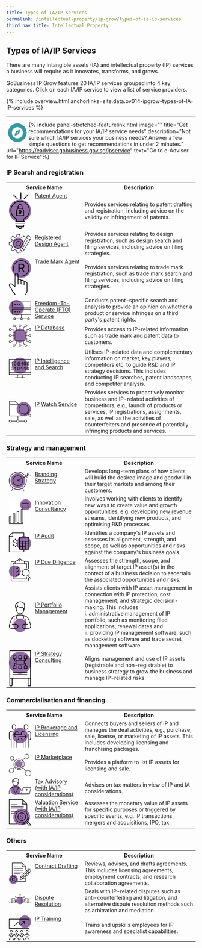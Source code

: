 ```yaml
---
title: Types of IA/IP Services
permalink: /intellectual-property/ip-grow/types-of-ia-ip-services
third_nav_title: Intellectual Property
---
```


## Types of IA/IP Services

There are many intangible assets (IA) and intellectual property (IP) services a business will require as it innovates, transforms, and grows. 

GoBusiness IP Grow features 20 IA/IP services grouped into 4 key categories. Click on each IA/IP service to view a list of service providers.

{% include overview.html anchorlinks=site.data.ov014-ipgrow-types-of-IA-IP-services %}

---

{% include panel-stretched-featurelink.html image="<img style='width:59px; height:auto; float:left;'  src='/images/ipgrow/ipservices/ipgrow_licenceguide_icon.png' aria-hidden='true'>" title="Get recommendations for your IA/IP service needs" description="Not sure which IA/IP services your business needs? Answer a few simple questions to get recommendations in under 2 minutes." url="https://eadviser.gobusiness.gov.sg/ipservice" text="Go to e-Adviser for IP Service"%}

<a name='ip-search-and-registration'></a>

### IP Search and registration

<table>
<tr>
<th style='width: 40%;'><b>Service Name</b></th>
<th style='width: auto;'><b>Description</b></th>
</tr>
<tr>
<td><img style='width:59px; height:auto; float:left; margin-right:10px;' src='/images/ipgrow/ipservices/PatentAgentIcon.png' aria-hidden='true'> <a href='/intellectual-property/ip-grow/ip-search-and-registration/patent-agent/' target='_blank'>Patent Agent</a></td>
<td>Provides services relating to patent drafting and registration, including advice on the validity or
infringement of patents.</td>
</tr>
<tr>
<td><img style='width:59px; height:auto; float:left; margin-right:10px;' src='/images/ipgrow/ipservices/RegisteredDesignAgentIcon.png' aria-hidden='true'> <a href='/intellectual-property/ip-grow/ip-search-and-registration/registered-design-agent/' target='_blank'>Registered Design Agent</a></td>
<td>Provides services relating to design registration, such as design search and filing services, including advice on filing strategies.</td>
</tr>
<tr>
<td><img style='width:59px; height:auto; float:left; margin-right:10px;' src='/images/ipgrow/ipservices/TradeMarksAgentIcon.png' aria-hidden='true'> <a href='/intellectual-property/ip-grow/ip-search-and-registration/trade-mark-agent/' target='_blank'>Trade Mark Agent</a></td>
<td>Provides services relating to trade mark registration, such as trade mark search and filing services, including advice on filing strategies.</td>
</tr>
<tr>
<td><img style='width:59px; height:auto; float:left; margin-right:10px;' src='/images/ipgrow/ipservices/FreedomtooperateIcon.png' aria-hidden='true'> <a href='/intellectual-property/ip-grow/ip-search-and-registration/freedom-to-operate--fto--service/' target='_blank'>Freedom-To-Operate (FTO) Service</a></td>
<td>Conducts patent-specific search and analysis to provide an opinion on whether a product or service infringes on a third party's patent rights.</td>
</tr>
<tr>
<td><img style='width:59px; height:auto; float:left; margin-right:10px;' src='/images/ipgrow/ipservices/IPdatabaseIcon.png' aria-hidden='true'> <a href='/intellectual-property/ip-grow/ip-search-and-registration/ip-database/' target='_blank'>IP Database</a></td>
<td>Provides access to IP-related information such as trade mark and patent data to customers.</td>
</tr>
<tr>
<td><img style='width:59px; height:auto; float:left; margin-right:10px;'  src='/images/ipgrow/ipservices/IPIntelligenceandSearchIcon.png' aria-hidden='true'> <a href='/intellectual-property/ip-grow/ip-search-and-registration/ip-intelligence-and-search/' target='_blank'>IP Intelligence and Search</a></td>
<td>Utilises IP-related data and complementary information on market, key players, competitors etc. to guide R&D and IP strategy decisions. This includes conducting IP searches, patent landscapes, and competitor analysis.
</td>
</tr>
<tr>
<td><img style='width:59px; height:auto; float:left; margin-right:10px;'  src='/images/ipgrow/ipservices/IPWatchIcon.png' aria-hidden='true'> <a href='/intellectual-property/ip-grow/ip-search-and-registration/ip-watch-service/' target='_blank'>IP Watch Service</a></td>
<td>Provides services to proactively monitor business and IP-related activities of competitors, e.g., launch of products or services, IP registrations, assignments, sale, as well as the activities of counterfeiters and presence of potentially infringing products and services.</td>
</tr>
</table>

<a name='strategy-and-management'></a>

### Strategy and management

<table>
<tr>
<th style='width: 40%;'><b>Service Name</b></th>
<th style='width: auto;'><b>Description</b></th>
</tr>
<tr>
<td><img style='width:59px; height:auto; float:left; margin-right:10px;'  src='/images/ipgrow/ipservices/BrandingStrategyIcon.png' aria-hidden='true'> <a href='/intellectual-property/ip-grow/Strategy-and-Management/Branding-Strategy/' target='_blank'>Branding Strategy</a></td>
<td>Develops long-term plans of how clients will build the desired image and goodwill in their target markets and among their customers.</td>
</tr>
<tr>
<td><img style='width:59px; height:auto; float:left; margin-right:10px;'  src='/images/ipgrow/ipservices/InnovationConsultancyIcon.png' aria-hidden='true'> <a href='/intellectual-property/ip-grow/Strategy-and-Management/Innovation-Consultancy/' target='_blank'>Innovation Consultancy</a></td>
<td>Involves working with clients to identify new ways to create value and growth opportunities, e.g. developing new revenue streams, identifying new products, and optimising R&D processes.</td>
</tr>
<tr>
<td><img style='width:59px; height:auto; float:left; margin-right:10px;'  src='/images/ipgrow/ipservices/IPAuditIcon.png' aria-hidden='true'> <a href='/intellectual-property/ip-grow/Strategy-and-Management/IP-Audit/' target='_blank'>IP Audit</a></td>
<td>Identifies a company's IP assets and assesses its alignment, strength, and scope, as well as opportunities and risks against the company's business goals.</td>
</tr>
<tr>
<td><img style='width:59px; height:auto; float:left; margin-right:10px;'  src='/images/ipgrow/ipservices/IPDueDiligenceIcon.png' aria-hidden='true'> <a href='/intellectual-property/ip-grow/Strategy-and-Management/IP-Due-Diligence/' target='_blank'>IP Due Diligence</a></td>
<td>Assesses the strength, scope, and alignment of target IP asset(s) in the context of a business decision to ascertain the associated opportunities and risks.</td>
</tr>
<tr>
<td><img style='width:59px; height:auto; float:left; margin-right:10px;'  src='/images/ipgrow/ipservices/IPPortfolioManagementIcon.png' aria-hidden='true'> <a href='/intellectual-property/ip-grow/Strategy-and-Management/IP-Portfolio-Management/' target='_blank'>IP Portfolio Management</a></td>
<td>Assists clients with IP asset management in connection with IP protection, cost management, and strategic decision-making. This includes <br>i. administrative management of IP portfolio, such as monitoring filed applications, renewal dates and <br>ii. providing IP management software, such as docketing software and trade secret management software.</td>
</tr>
<tr>
<td><img style='width:59px; height:auto; float:left; margin-right:10px;'  src='/images/ipgrow/ipservices/IPStrategyConsultingIcon.png' aria-hidden='true'> <a href='/intellectual-property/ip-grow/Strategy-and-Management/IP-Strategy-Consulting/' target='_blank'>IP Strategy Consulting</a></td>
<td>Aligns management and use of IP assets (registrable and non-registrable) to business strategy to grow the business and manage IP-related risks.</td>
</tr>
</table>

<a name='commercialisation-and-financing'></a>

### Commercialisation and financing

<table>
<tr>
<th style='width: 40%;'><b>Service Name</b></th>
<th style='width: auto;'><b>Description</b></th>
</tr>
<tr>
<td><img style='width:59px; height:auto; float:left; margin-right:10px;'  src='/images/ipgrow/ipservices/IPBrokerageandLicensingIcon.png' aria-hidden='true'> <a href='/intellectual-property/Commercialisation-and-Financing/IP-Brokerage-and-Licensing/' target='_blank'>IP Brokerage and Licensing</a></td>
<td>Connects buyers and sellers of IP and manages the deal activities, e.g., purchase, sale, license, or marketing of IP assets. This includes developing licensing and franchising packages.</td>
</tr>
<tr>
<td><img style='width:59px; height:auto; float:left; margin-right:10px;'  src='/images/ipgrow/ipservices/IPMarketplaceIcon.png' aria-hidden='true'> <a href='/intellectual-property/ip-grow/Commercialisation-and-Financing/IP-Marketplace/' target='_blank'>IP Marketplace</a></td>
<td>Provides a platform to list IP assets for licensing and sale.</td>
</tr>
<tr>
<td><img style='width:59px; height:auto; float:left; margin-right:10px;'  src='/images/ipgrow/ipservices/TaxAdvisoryIcon.png' aria-hidden='true'> <a href='/intellectual-property/ip-grow/Commercialisation-and-Financing/Tax-Advisory--with-IA-IP-considerations-/' target='_blank'>Tax Advisory (with IA/IP considerations)</a></td>
<td>Advises on tax matters in view of IP and IA considerations.</td>
</tr>
<tr>
<td><img style='width:59px; height:auto; float:left; margin-right:10px;'  src='/images/ipgrow/ipservices/ValuationIcon.png' aria-hidden='true'> <a href='/intellectual-property/ip-grow/Commercialisation-and-Financing/Valuation-Service--with-IA-IP-considerations-/' target='_blank'>Valuation Service (with IA/IP considerations)</a></td>
<td>Assesses the monetary value of IP assets for specific purposes or triggered by specific events, e.g. IP transactions, mergers and acquisitions, IPO, tax.</td>
</tr>
</table>

<a name='others'></a>

### Others

<table>
<tr>
<th style='width: 40%;'><b>Service Name</b></th>
<th style='width: auto;'><b>Description</b></th>
</tr>
<tr>
<td><img style='width:59px; height:auto; float:left; margin-right:10px;'  src='/images/ipgrow/ipservices/ContractDraftingIcon.png' aria-hidden='true'> <a href='/intellectual-property/ip-grow/Others/Contract-Drafting/' target='_blank'>Contract Drafting</a></td>
<td>Reviews, advises, and drafts agreements. This includes licensing agreements, employment contracts, and research collaboration agreements.</td>
</tr>
<tr>
<td><img style='width:59px; height:auto; float:left; margin-right:10px;'  src='/images/ipgrow/ipservices/DisputeResolutionIcon.png' aria-hidden='true'> <a href='/intellectual-property/ip-grow/Others/Dispute-Resolution/' target='_blank'>Dispute Resolution</a></td>
<td>Deals with IP-related disputes such as anti-counterfeiting and litigation, and alternative dispute resolution methods such as arbitration and mediation.</td>
</tr>
<tr>
<td><img style='width:59px; height:auto; float:left; margin-right:10px;'  src='/images/ipgrow/ipservices/IPTrainingIcon.png' aria-hidden='true'> <a href='/intellectual-property/ip-grow/Others/IP-Training/' target='_blank'>IP Training</a></td>
<td>Trains and upskills employees for IP awareness and specialist capabilities.</td>
</tr>
</table>

<script src="/jquery/jquery.min.js"></script>
<script src="/jquery/bp-menu-new-tab.js"></script>

